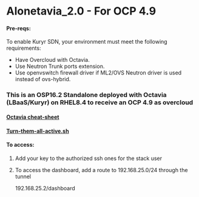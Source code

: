 # Alonetavia_2.0 - For OCP 4.9 

#### Pre-reqs:
To enable Kuryr SDN, your environment must meet the following requirements:
- Have Overcloud with Octavia.
- Use Neutron Trunk ports extension.
- Use openvswitch firewall driver if ML2/OVS Neutron driver is used instead of ovs-hybrid.

### This is an OSP16.2 Standalone deployed with Octavia (LBaaS/Kuryr) on RHEL8.4 to receive an OCP 4.9 as overcloud

#### [Octavia cheat-sheet](https://github.com/drykxs/alonetavia/wiki)
#### [Turn-them-all-active.sh](https://github.com/david-hill/cloud/blob/77b8bf136aceca7677070f68393b2d0edf50ea89/ops/octavia_lb.sh)

#### To access: 
1. Add your key to the authorized ssh ones for the stack user
2. To access the dashboard, add a route to 192.168.25.0/24 through the tunnel
   
   192.168.25.2/dashboard
   
